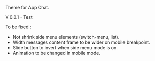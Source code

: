 Theme for App Chat.

V 0.0.1 - Test

To be fixed :

- Not shrink side menu elements (switch-menu, list).
- Width messages content frame to be wider on mobile breakpoint.
- Slide button to invert when side menu mode is on.
- Animation to be changed in mobile mode.
